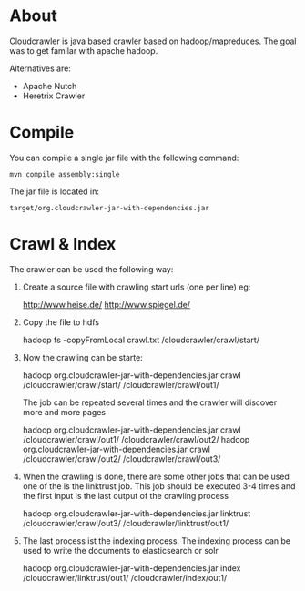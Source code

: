 About
===========

Cloudcrawler is java based crawler based on hadoop/mapreduces.
The goal was to get familar with apache hadoop.

Alternatives are:

* Apache Nutch
* Heretrix Crawler

Compile
===========

You can compile a single jar file with the following command:

    mvn compile assembly:single

The jar file is located in:

    target/org.cloudcrawler-jar-with-dependencies.jar


Crawl & Index
============
The crawler can be used the following way:

1. Create a source file with crawling start urls (one per line)
eg:

    http://www.heise.de/
    http://www.spiegel.de/

2. Copy the file to hdfs

    hadoop fs -copyFromLocal crawl.txt /cloudcrawler/crawl/start/

3. Now the crawling can be starte:

    hadoop org.cloudcrawler-jar-with-dependencies.jar crawl /cloudcrawler/crawl/start/ /cloudcrawler/crawl/out1/

    The job can be repeated several times and the crawler will discover more and more pages

    hadoop org.cloudcrawler-jar-with-dependencies.jar crawl /cloudcrawler/crawl/out1/ /cloudcrawler/crawl/out2/
    hadoop org.cloudcrawler-jar-with-dependencies.jar crawl /cloudcrawler/crawl/out2/ /cloudcrawler/crawl/out3/

4. When the crawling is done, there are some other jobs that can be used one of the
     is the linktrust job. This job should be executed 3-4 times and the first input
     is the last output of the crawling process

    hadoop org.cloudcrawler-jar-with-dependencies.jar linktrust /cloudcrawler/crawl/out3/ /cloudcrawler/linktrust/out1/

5. The last process ist the indexing process. The indexing process can be used to
    write the documents to elasticsearch or solr

    hadoop org.cloudcrawler-jar-with-dependencies.jar index /cloudcrawler/linktrust/out1/ /cloudcrawler/index/out1/




